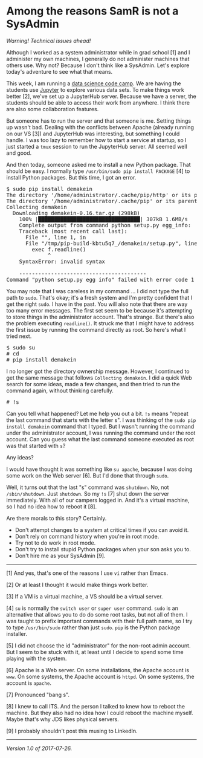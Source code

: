 Among the reasons SamR is not a SysAdmin
========================================

*Warning!  Technical issues ahead!*

Although I worked as a system administrator while in grad school [1]
and I administer my own machines, I generally do not administer machines
that others use.  Why not?  Because I don't think like a SysAdmin.  Let's
explore today's adventure to see what that means.

This week, I am running a [data science code
camp](code-camp-article-2017-07-24.md).  We are having the students use
[Jupyter](http://jupyter.org) to explore various data sets.  To make
things work better [2], we've set up a JupyterHub server.  Because we have
a server, the students should be able to access their work from anywhere.
I think there are also some collaboration features.

But someone has to run the server and that someone is me.  Setting things
up wasn't bad.  Dealing with the conflicts between Apache (already
running on our VS [3]) and JupyterHub was interesting, but something
I could handle.  I was too lazy to remember how to start a service at
startup, so I just started a `tmux` session to run the JupyterHub server.
All seemed well and good.

And then today, someone asked me to install a new Python package.  That
should be easy.  I normally type `/usr/bin/sudo pip install PACKAGE` [4]
to install Python packages.  But this time, I got an error.

<pre>
$ sudo pip install demakein
The directory '/home/administrator/.cache/pip/http' or its parent directory is not owned by the current user and the cache has been disabled. Please check the permissions and owner of that directory. If executing pip with sudo, you may want sudo's -H flag.
The directory '/home/administrator/.cache/pip' or its parent directory is not owned by the current user and caching wheels has been disabled. check the permissions and owner of that directory. If executing pip with sudo, you may want sudo's -H flag.
Collecting demakein
  Downloading demakein-0.16.tar.gz (298kB)
    100% |████████████████████████████████| 307kB 1.6MB/s 
    Complete output from command python setup.py egg_info:
    Traceback (most recent call last):
      File "<string>", line 1, in <module>
      File "/tmp/pip-build-kbtu5q7_/demakein/setup.py", line 10
        exec f.readline()
             ^
    SyntaxError: invalid syntax
    
    ----------------------------------------
Command "python setup.py egg_info" failed with error code 1 in /tmp/pip-build-kbtu5q7_/demakein/
</pre>

You may note that I was careless in my command ... I did not type the full
path to `sudo`.  That's okay; it's a fresh system and I'm pretty confident
that I get the right `sudo`.  I have in the past.  You will also note that
there are way too many error messages.  The first set seem to be because
it's attempting to store things in the administrator account.  That's 
strange.  But there's also the problem executing `readline()`.  It struck
me that I might have to address the first issue by running the command
directly as root.  So here's what I tried next.

<pre>
$ sudo su
# cd
# pip install demakein
</pre>

I no longer got the directory ownership message.  However, I continued
to get the same message that follows `Collecting demakein`.  I did a
quick Web search for some ideas, made a few changes, and then tried 
to run the command again, without thinking carefully.

<pre>
# !s
</pre>

Can you tell what happened?  Let me help you out a bit.  `!s` means
"repeat the last command that starts with the letter s".  I was thinking
of the `sudo pip install demakein` command that I typed.  But I wasn't
running the command under the administrator account, I was running the
command under the root account.  Can you guess what the last command
someone executed as root was that started with `s`?

Any ideas?

I would have thought it was something like `su apache`, because I was
doing some work on the Web server [6].  But I'd done that through `sudo`.

Well, it turns out that the last "s" command was `shutdown`.  No,
not `/sbin/shutdown`.  Just `shutdown`.  So my `!s` [7] shut down the
server immediately.  With all of our campers logged in.  And it's a
virtual machine, so I had no idea how to reboot it [8].

Are there morals to this story?  Certainly.

* Don't attempt changes to a system at critical times if you can avoid it.
* Don't rely on command history when you're in root mode.
* Try not to do work in root mode.
* Don't try to install stupid Python packages when your son asks you to.
* Don't hire me as your SysAdmin [9].

---

[1] And yes, that's one of the reasons I use `vi` rather than Emacs.

[2] Or at least I thought it would make things work better.

[3] If a VM is a virtual machine, a VS should be a virtual server.

[4] `su` is normally the `switch user` or `super user` command.  `sudo`
is an alternative that allows you to do do some root tasks, but not all
of them.  I was taught to prefix important commands with their full
path name, so I try to type `/usr/bin/sudo` rather than just `sudo`.
`pip` is the Python package installer.

[5] I did not choose the id "administrator" for the non-root admin
account.  But I seem to be stuck with it, at least until I decide to
spend some time playing with the system.

[6] Apache is a Web server.  On some installations, the Apache account
is `www`.  On some systems, the Apache account is `httpd`.  On some systems, 
the account is `apache`.

[7] Pronounced "bang s".

[8] I knew to call ITS.  And the person I talked to knew how to reboot
the machine.  But they also had no idea how I could reboot the machine
myself.  Maybe that's why JDS likes physical servers.

[9] I probably shouldn't post this musing to LinkedIn.

---

*Version 1.0 of 2017-07-26.*

